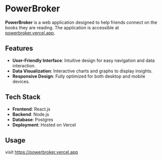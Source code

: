 # PowerBroker

**PowerBroker** is a web application designed to help friends connect on the books they are reading.
The application is accessible at [powerbroker.vercel.app](https://powerbroker.vercel.app).

## Features

- **User-Friendly Interface**: Intuitive design for easy navigation and data interaction.
- **Data Visualization**: Interactive charts and graphs to display insights.
- **Responsive Design**: Fully optimized for both desktop and mobile devices.

## Tech Stack

- **Frontend**: React.js
- **Backend**: Node.js
- **Database**: Postgres
- **Deployment**: Hosted on Vercel

## Usage

visit https://powerbroker.vercel.app
